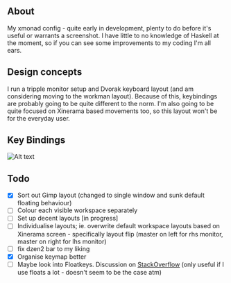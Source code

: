 ## About

My xmonad config - quite early in development, plenty to do before it's useful or warrants a screenshot. I have little to no knowledge of Haskell at the moment, so if you can see some improvements to my coding I'm all ears.

## Design concepts

I run a tripple monitor setup and Dvorak keyboard layout (and am considering moving to the workman layout). Because of this, keybindings are probably going to be quite different to the norm. I'm also going to be quite focused on Xinerama based movements too, so this layout won't be for the everyday user.

## Key Bindings

![Alt text](https://raw.github.com/Libbum/xmonad/master/keymap.png "Current Keymap")

## Todo

- [x] Sort out Gimp layout (changed to single window and sunk default floating behaviour)
- [ ] Colour each visible workspace separately
- [ ] Set up decent layouts [in progress]
- [ ] Individualise layouts; ie. overwrite default workspace layouts based on Xinerama screen - specifically layout flip (master on left for rhs monitor, master on right for lhs monitor)
- [ ] fix dzen2 bar to my liking
- [X] Organise keymap better
- [ ] Maybe look into Floatkeys. Discussion on [StackOverflow](http://stackoverflow.com/questions/9157349/xmonad-when-floating-a-window-move-or-resize-it) (only useful if I use floats a lot - doesn't seem to be the case atm)
